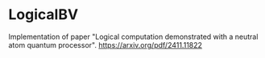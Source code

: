 # LogicalBV
Implementation of paper "Logical computation demonstrated with a neutral atom quantum processor".
https://arxiv.org/pdf/2411.11822



